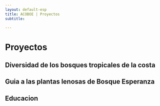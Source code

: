 ```yaml
---
layout: default-esp
title: ACOBOE | Proyectos
subtitle: 

---
```


# Proyectos


## Diversidad de los bosques tropicales de la costa


## Guia a las plantas lenosas de Bosque Esperanza


## Educacion


